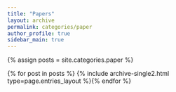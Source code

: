 ```yaml
---
title: "Papers"
layout: archive
permalink: categories/paper
author_profile: true
sidebar_main: true
---
```


{% assign posts = site.categories.paper %}

{% for post in posts %} {% include archive-single2.html type=page.entries_layout %}{% endfor %}
